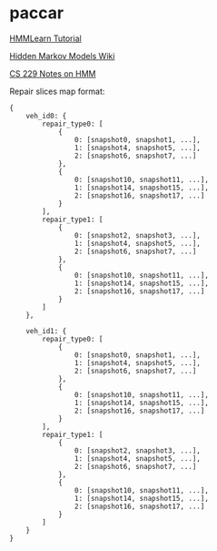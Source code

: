 # paccar

[HMMLearn Tutorial](http://hmmlearn.readthedocs.io/en/stable/tutorial.html)

[Hidden Markov Models Wiki](https://en.wikipedia.org/wiki/Hidden_Markov_model)

[CS 229 Notes on HMM](http://cs229.stanford.edu/section/cs229-hmm.pdf)


Repair slices map format:

    {
        veh_id0: {
            repair_type0: [
                {
                    0: [snapshot0, snapshot1, ...],
                    1: [snapshot4, snapshot5, ...],
                    2: [snapshot6, snapshot7, ...]
                },
                {
                    0: [snapshot10, snapshot11, ...],
                    1: [snapshot14, snapshot15, ...],
                    2: [snapshot16, snapshot17, ...]
                }
            ],
            repair_type1: [
                {
                    0: [snapshot2, snapshot3, ...],
                    1: [snapshot4, snapshot5, ...],
                    2: [snapshot6, snapshot7, ...]
                },
                {
                    0: [snapshot10, snapshot11, ...],
                    1: [snapshot14, snapshot15, ...],
                    2: [snapshot16, snapshot17, ...]
                }
            ]
        },

        veh_id1: {
            repair_type0: [
                {
                    0: [snapshot0, snapshot1, ...],
                    1: [snapshot4, snapshot5, ...],
                    2: [snapshot6, snapshot7, ...]
                },
                {
                    0: [snapshot10, snapshot11, ...],
                    1: [snapshot14, snapshot15, ...],
                    2: [snapshot16, snapshot17, ...]
                }
            ],
            repair_type1: [
                {
                    0: [snapshot2, snapshot3, ...],
                    1: [snapshot4, snapshot5, ...],
                    2: [snapshot6, snapshot7, ...]
                },
                {
                    0: [snapshot10, snapshot11, ...],
                    1: [snapshot14, snapshot15, ...],
                    2: [snapshot16, snapshot17, ...]
                }
            ]
        }
    }